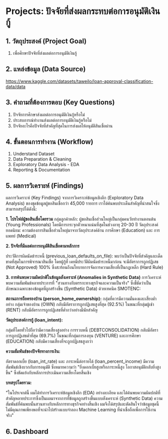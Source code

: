 # Projects: ปัจจัยที่ส่งผลกระทบต่อการอนุมัติเงินกู้

## 1. วัตถุประสงค์ (Project Goal)
1. เพื่อศึกษาปัจจัยที่ส่งผลต่อการอนุมัติเงินกู้

## 2. แหล่งข้อมูล (Data Source)
https://www.kaggle.com/datasets/taweilo/loan-approval-classification-data/data

## 3. คำถามที่ต้องการตอบ (Key Questions)
1. ปัจจัยการศึกษาส่งผลต่อการอนุมัติเงินกู้หรือไม่
2. ประสบการณ์ทำงานส่งผลต่อการอนุมัติเงินกู้หรือไม่
3. ปัจจัยอะไรคือปัจจัยที่สำคัญที่สุดในการส่งผลให้อนุมัติสินเชื่อผ่าน

## 4. ขั้นตอนการทำงาน (Workflow)
1. Understand Dataset
2. Data Preparation & Cleaning
3. Exploratory Data Analysis - EDA
4. Reporting & Documentation

## 5. ผลการวิเคราะห์ (Findings)
ผลการวิเคราะห์ (Key Findings)
จากการวิเคราะห์ข้อมูลเชิงลึก (Exploratory Data Analysis) ของชุดข้อมูลผู้ขอสินเชื่อกว่า 45,000 รายการ เราได้ค้นพบประเด็นสำคัญที่น่าสนใจซึ่งสามารถสรุปได้ดังนี้:

**1. โปรไฟล์ผู้ขอสินเชื่อโดยรวม**
กลุ่มลูกค้าหลัก: ผู้ขอสินเชื่อส่วนใหญ่เป็นกลุ่มคนวัยทำงานตอนต้น (Young Professionals) โดยมีการกระจุกตัวหนาแน่นที่สุดในช่วงอายุ 20-30 ปี
วัตถุประสงค์ยอดนิยม: ความต้องการสินเชื่อส่วนใหญ่มาจากวัตถุประสงค์ด้าน การศึกษา (Education) และ การแพทย์ (Medical)

**2. ปัจจัยที่มีผลต่อการอนุมัติสินเชื่อตามหลักการ**

ประวัติการผิดนัดชำระหนี้ (previous_loan_defaults_on_file):
พบว่าเป็นปัจจัยที่สำคัญและเด็ดขาดที่สุดในการพิจารณาสินเชื่อ โดยผู้กู้ที่ เคยมีประวัติผิดนัดชำระหนี้มาก่อน จะมีอัตราการถูกปฏิเสธ (Not Approved) 100% ซึ่งสะท้อนถึงนโยบายการจัดการความเสี่ยงที่เป็นกฎเหล็ก (Hard Rule)

**3. การค้นพบความผิดปกติในข้อมูลสังเคราะห์ (Anomalies in Synthetic Data)**
การวิเคราะห์พบความสัมพันธ์หลายประการที่ "สวนทางกับตรรกะทางธุรกิจและความเป็นจริง" ซึ่งชี้ชัดว่าเป็นลักษณะเฉพาะของข้อมูลที่ถูกสร้างขึ้น (Synthetic Data) ด้วยเทคนิค SMOTENC:

**สถานะการถือครองบ้าน (person_home_ownership):**
กลุ่มที่ควรมีความมั่นคงและเสี่ยงต่ำอย่าง กลุ่มเจ้าของบ้าน (OWN) กลับมีอัตราการถูกปฏิเสธสูงที่สุด (92.5%) ในขณะที่กลุ่มผู้เช่า (RENT) กลับมีอัตราการถูกปฏิเสธที่ต่ำกว่าอย่างมีนัยสำคัญ

**วัตถุประสงค์การกู้ (loan_intent):**

กลุ่มที่โดยทั่วไปถือว่ามีความเสี่ยงสูงอย่าง การรวบหนี้ (DEBTCONSOLIDATION) กลับมีอัตราการถูกปฏิเสธต่ำที่สุด (69.7%) ในขณะที่กลุ่มการลงทุน (VENTURE) และการศึกษา (EDUCATION) กลับมีความเสี่ยงที่จะถูกปฏิเสธสูงกว่า

**ความสัมพันธ์ของปัจจัยทางการเงิน:**

อัตราดอกเบี้ย (loan_int_rate) และ ภาระหนี้ต่อรายได้ (loan_percent_income) มีความสัมพันธ์เชิงบวกกับการอนุมัติ ซึ่งหมายความว่า "ยิ่งดอกเบี้ยสูงหรือภาระหนี้สูง โอกาสอนุมัติกลับยิ่งสูงขึ้น" ซึ่งขัดแย้งกับหลักการประเมินความเสี่ยงโดยสิ้นเชิง

**บทสรุปโดยรวม:**

"ในโปรเจกต์นี้ ผมได้ทำการวิเคราะห์ข้อมูลเชิงลึก (EDA) อย่างละเอียด และได้ค้นพบความผิดปกติที่สำคัญหลายประการซึ่งเป็นผลมาจากการที่ข้อมูลถูกสร้างขึ้นแบบสังเคราะห์ (Synthetic Data) ความสัมพันธ์ที่ค้นพบนั้นสวนทางกับหลักการทางธุรกิจอย่างสิ้นเชิง ผมจึงได้สรุปและตัดสินใจว่าข้อมูลชุดนี้ ไม่มีคุณภาพเพียงพอที่จะนำไปสร้างแบบจำลอง Machine Learning ที่น่าเชื่อถือเพื่อการใช้งานจริง"


## 6. Dashboard
